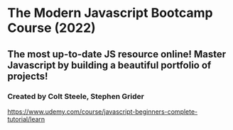 # The Modern Javascript Bootcamp Course (2022)

## The most up-to-date JS resource online! Master Javascript by building a beautiful portfolio of projects!

### Created by Colt Steele, Stephen Grider

https://www.udemy.com/course/javascript-beginners-complete-tutorial/learn
